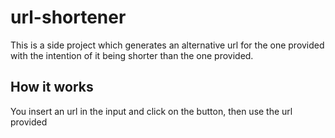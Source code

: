 # url-shortener

This is a side project which generates an alternative url for the one provided with the intention of it being shorter than the one provided. 

## How it works 

You insert an url in the input and click on the button, then use the url provided



